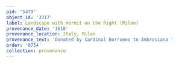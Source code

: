 ```yaml
---
pid: '5479'
object_id: '3317'
label: Landscape with Hermit on the Right (Milan)
provenance_date: '1618'
provenance_location: Italy, Milan
provenance_text: 'Donated by Cardinal Borromeo to Ambrosiana '
order: '0754'
collection: provenance
---
```

